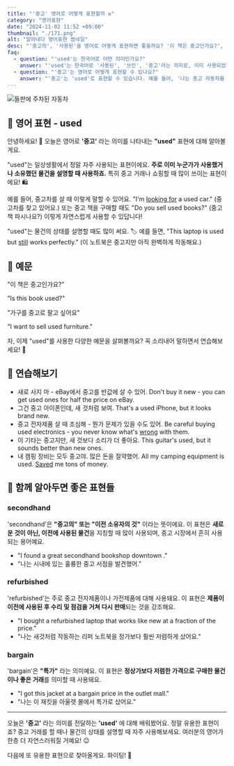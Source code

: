 ```yaml
---
title: "'중고' 영어로 어떻게 표현할까 ♻️"
category: "영어표현"
date: "2024-11-02 11:52 +09:00"
thumbnail: "./171.png"
alt: "알아내다 영어표현 썸네일"
desc: "'중고의', '사용된'을 영어로 어떻게 표현하면 좋을까요? '이 책은 중고인가요?', '중고 가구를 팔고 싶어요' 등을 영어로 표현하는 법을 배워봅시다. 다양한 예문을 통해서 연습하고 본인의 표현으로 만들어 보세요."
faq:
  - question: "'used'는 한국어로 어떤 의미인가요?"
    answer: "'used'는 한국어로 '사용된', '쓰인', '중고'라는 의미로, 이미 사용되었거나 이전에 소유되었던 물건을 나타냅니다."
  - question: "'중고'는 영어로 어떻게 표현할 수 있나요?"
    answer: "'중고'는 'used'로 표현할 수 있습니다. 예를 들어, '나는 중고 자동차를 사고 싶어'는 'I want to buy a used car'로 말할 수 있습니다."
---
```


![들판에 주차된 자동차](./171-1.jpg)

## 🌟 영어 표현 - used

안녕하세요! 👋 오늘은 영어로 **'중고'** 라는 의미를 나타내는 **"used"** 표현에 대해 알아볼게요.

"used"는 일상생활에서 정말 자주 사용되는 표현이에요. **주로 이미 누군가가 사용했거나 소유했던 물건을 설명할 때 사용하죠.** 특히 중고 거래나 쇼핑할 때 많이 쓰이는 표현이에요! 🛍️

예를 들어, 중고차를 살 때 이렇게 말할 수 있어요. "I'm [looking for](/blog/in-english/173.look-for/) a used car." (중고차를 찾고 있어요.) 또는 중고 책을 구매할 때도 "Do you sell used books?" (중고 책 파시나요?) 이렇게 자연스럽게 사용할 수 있답니다!

"used"는 물건의 상태를 설명할 때도 많이 써요. 🏷️ 예를 들면, "This laptop is used but [still](/blog/in-english/254.still/) works perfectly." (이 노트북은 중고지만 아직 완벽하게 작동해요.)

## 📖 예문

"이 책은 중고인가요?"

"Is this book used?"

"가구를 중고로 팔고 싶어요"

"I want to sell used furniture."

자, 이제 "used"를 사용한 다양한 예문을 살펴볼까요? 꼭 소리내어 말하면서 연습해보세요! 🚀

## 💬 연습해보기

<ul data-interactive-list>
  <li data-interactive-item>
    <span data-toggler>새로 사지 마 - eBay에서 중고를 반값에 살 수 있어.</span>
    <span data-answer>Don't buy it new - you can get used ones for half the price on eBay.</span>
  </li>
  <li data-interactive-item>
    <span data-toggler>그건 중고 아이폰인데, 새 것처럼 보여.</span>
    <span data-answer>That's a used iPhone, but it looks brand new.</span>
  </li>
  <li data-interactive-item>
    <span data-toggler>중고 전자제품 살 때 조심해 - 뭔가 문제가 있을 수도 있어.</span>
    <span data-answer>Be careful buying used electronics - you never know what's <a href="/blog/in-english/316.wrong/">wrong</a> with them.</span>
  </li>
  <li data-interactive-item>
    <span data-toggler>이 기타는 중고지만, 새 것보다 소리가 더 좋아요.</span>
    <span data-answer>This guitar's used, but it sounds better than new ones.</span>
  </li>
  <li data-interactive-item>
    <span data-toggler>내 캠핑 장비는 모두 중고야. 많은 돈을 절약했어.</span>
    <span data-answer>All my camping equipment is used. <a href="/blog/in-english/293.save/">Saved</a> me tons of money.</span>
  </li>
</ul>

## 🤝 함께 알아두면 좋은 표현들

### secondhand

'secondhand'은 **"중고의" 또는 "이전 소유자의 것"** 이라는 뜻이에요. 이 표현은 **새로운 것이 아닌, 이전에 사용된 물건**을 지칭할 때 많이 사용되며, 중고 시장에서 흔히 사용되는 용어예요.

- "I found a great secondhand bookshop downtown ."
- "나는 시내에 있는 훌륭한 중고 서점을 발견했어."

### refurbished

'refurbished'는 주로 중고 전자제품이나 가전제품에 대해 사용돼요. 이 표현은 **제품이 이전에 사용된 후 수리 및 점검을 거쳐 다시 판매**되는 것을 강조해요.

- "I bought a refurbished laptop that works like new at a fraction of the price."
- "나는 새것처럼 작동하는 리퍼 노트북을 정가보다 훨씬 저렴하게 샀어요."

### bargain

'bargain'은 **"특가"** 라는 의미예요. 이 표현은 **정상가보다 저렴한 가격으로 구매한 물건이나 좋은 거래**를 의미할 때 사용돼요.

- "I got this jacket at a bargain price in the outlet mall."
- "나는 이 재킷을 아울렛 몰에서 특가로 샀어요."

---

오늘은 **'중고'** 라는 의미를 전달하는 **'used'** 에 대해 배워봤어요. 정말 유용한 표현이죠? 중고 거래를 할 때나 물건의 상태를 설명할 때 자주 사용해보세요. 여러분의 영어가 한층 더 자연스러워질 거예요! 😉

다음에 또 유용한 표현으로 찾아올게요. 화이팅! 💪
